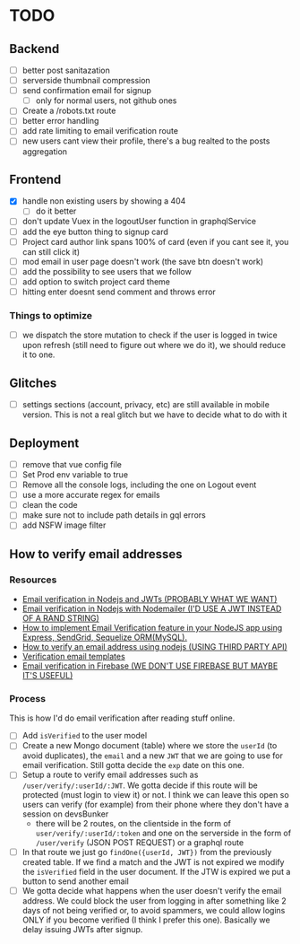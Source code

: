 # TODO

## Backend

-   [ ] better post sanitazation
-   [ ] serverside thumbnail compression
-   [ ] send confirmation email for signup
    -   [ ] only for normal users, not github ones
-   [ ] Create a /robots.txt route
-   [ ] better error handling
-   [ ] add rate limiting to email verification route
-   [ ] new users cant view their profile, there's a bug realted to the posts aggregation

## Frontend

-   [x] handle non existing users by showing a 404
    -   [ ] do it better
-   [ ] don't update Vuex in the logoutUser function in graphqlService
-   [ ] add the eye button thing to signup card
-   [ ] Project card author link spans 100% of card (even if you cant see it, you can still click it)
-   [ ] mod email in user page doesn't work (the save btn doesn't work)
-   [ ] add the possibility to see users that we follow
-   [ ] add option to switch project card theme
-   [ ] hitting enter doesnt send comment and throws error

### Things to optimize

-   [ ] we dispatch the store mutation to check if the user is logged in twice upon refresh (still need to figure out where we do it), we should reduce it to one.

## Glitches

-   [ ] settings sections (account, privacy, etc) are still available in mobile version. This is not a real glitch but we have to decide what to do with it

## Deployment

-   [ ] remove that vue config file
-   [ ] Set Prod env variable to true
-   [ ] Remove all the console logs, including the one on Logout event
-   [ ] use a more accurate regex for emails
-   [ ] clean the code
-   [ ] make sure not to include path details in gql errors
-   [ ] add NSFW image filter

## How to verify email addresses

### Resources

-   [Email verification in Nodejs and JWTs (PROBABLY WHAT WE WANT)](https://stackoverflow.com/questions/51336641/email-verification-using-nodejs)
-   [Email verification in Nodejs with Nodemailer (I'D USE A JWT INSTEAD OF A RAND STRING)](https://safwan-du16.medium.com/email-verification-with-node-js-and-nodemailer-3a6363b31060)
-   [How to implement Email Verification feature in your NodeJS app using Express, SendGrid, Sequelize ORM(MySQL).](https://medium.com/the-andela-way/how-to-implement-email-verification-feature-in-your-nodejs-app-using-express-sendgrid-sequelize-e5b255bf92a2)
-   [How to verify an email address using nodejs (USING THIRD PARTY API)](https://medium.com/whois-api/how-to-verify-an-email-address-using-node-js-449330a47a7e)
-   [Verification email templates](https://www.liveagent.com/templates/verification/)
-   [Email verification in Firebase (WE DON'T USE FIREBASE BUT MAYBE IT'S USEFUL)](https://www.section.io/engineering-education/email-authentication-and-verification-nodejs-firebase/)

### Process

This is how I'd do email verification after reading stuff online.

-   [ ] Add `isVerified` to the user model
-   [ ] Create a new Mongo document (table) where we store the `userId` (to avoid duplicates), the `email` and a new `JWT` that we are going to use for email verification. Still gotta decide the `exp` date on this one.
-   [ ] Setup a route to verify email addresses such as `/user/verify/:userId/:JWT`. We gotta decide if this route will be protected (must login to view it) or not. I think we can leave this open so users can verify (for example) from their phone where they don't have a session on devsBunker
    -   there will be 2 routes, on the clientside in the form of `user/verify/:userId/:token` and one on the serverside in the form of `/user/verify` (JSON POST REQUEST) or a graphql route
-   [ ] In that route we just go `findOne({userId, JWT})` from the previously created table. If we find a match and the JWT is not expired we modify the `isVerified` field in the user document. If the JTW is expired we put a button to send another email
-   [ ] We gotta decide what happens when the user doesn't verify the email address. We could block the user from logging in after something like 2 days of not being verified or, to avoid spammers, we could allow logins ONLY if you become verified (I think I prefer this one). Basically we delay issuing JWTs after signup.
